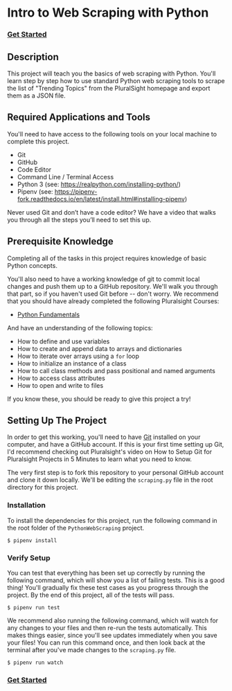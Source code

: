 # Intro to Web Scraping with Python

### [Get Started](https://github.com/jaydenwindle/PythonWebScraping/blob/master/tasks.md)

## Description

This project will teach you the basics of web scraping with Python. You'll learn step by step how to use standard Python web scraping tools to scrape the list of "Trending Topics" from the PluralSight homepage and export them as a JSON file.

## Required Applications and Tools

You'll need to have access to the following tools on your local machine to complete this project.

* Git
* GitHub
* Code Editor
* Command Line / Terminal Access
* Python 3 (see: https://realpython.com/installing-python/)
* Pipenv (see: https://pipenv-fork.readthedocs.io/en/latest/install.html#installing-pipenv)

Never used Git and don’t have a code editor? We have a video that walks you through all the steps you’ll need to set this up.

## Prerequisite Knowledge

Completing all of the tasks in this project requires knowledge of basic Python concepts.

You'll also need to have a working knowledge of git to commit local changes and push them up to a GitHub repository.  We'll walk you through that part, so if you haven't used Git before -- don't worry. We recommend that you should have already completed the following Pluralsight Courses:

* [Python Fundamentals](https://app.pluralsight.com/library/courses/python-fundamentals/table-of-contents)

And have an understanding of the following topics:

* How to define and use variables
* How to create and append data to arrays and dictionaries
* How to iterate over arrays using a `for` loop
* How to initialize an instance of a class
* How to call class methods and pass positional and named arguments
* How to access class attributes
* How to open and write to files

If you know these, you should be ready to give this project a try! 

## Setting Up The Project

In order to get this working, you'll need to have [Git](https://git-scm.com/) installed on your computer, and have a GitHub account. If this is your first time setting up Git, I'd recommend checking out Pluralsight's video on How to Setup Git for Pluralsight Projects in 5 Minutes to learn what you need to know.

The very first step is to fork this repository to your personal GitHub account and clone it down locally. We'll be editing the `scraping.py` file in the root directory for this project.

### Installation

To install the dependencies for this project, run the following command in the root folder of the `PythonWebScraping` project.

```
$ pipenv install
```

### Verify Setup

You can test that everything has been set up correctly by running the following command, which will show you a list of failing tests. This is a good thing! You'll gradually fix these test cases as you progress through the project. By the end of this project, all of the tests will pass.

```
$ pipenv run test
```

We recommend also running the following command, which will watch for any changes to your files and then re-run the tests automatically. This makes things easier, since you'll see updates immediately when you save your files! You can run this command once, and then look back at the terminal after you've made changes to the `scraping.py` file.

```
$ pipenv run watch
```

### [Get Started](https://github.com/jaydenwindle/PythonWebScraping/blob/master/tasks.md)